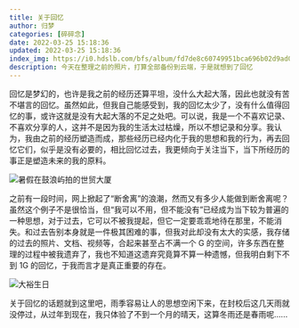 ```yaml
---
title: 关于回忆
author: 归梦
categories: [碎碎念]
date: 2022-03-25 15:18:36
updated: 2022-03-25 15:18:36
index_img: https://i0.hdslb.com/bfs/album/fd7de8c60749951bca696b02d9ad0369eb46915f.jpg@600w.webp
description: 今天在整理之前的照片，打算全部备份到云端，于是就想到了回忆
---
```


回忆是梦幻的，也许是我之前的经历还算平坦，没什么大起大落，因此也就没有苦不堪言的回忆。虽然如此，但我自己能感受到，我的回忆太少了，没有什么值得回忆的事，或许这就是没有大起大落的不足之处吧。可以说，我是一个不喜欢记录、不喜欢分享的人，这并不是因为我的生活太过枯燥，所以不想记录和分享。我认为，我由之前的经历塑造而成，那些经历已经内化于我的思想和我的行为，再去回忆它们，似乎是没有必要的，相比回忆过去，我更倾向于关注当下，当下所经历的事正是塑造未来的我的原料。

![暑假在鼓浪屿拍的世贸大厦](https://i0.hdslb.com/bfs/album/76b65a8eb6595bdabb7cb81208c099627fc05b76.jpg@1000w.webp)

之前有一段时间，网上掀起了“断舍离”的浪潮，然而又有多少人能做到断舍离呢？虽然这个例子不是很恰当，但“我可以不用，但不能没有”已经成为当下较为普遍的一种思想，对于过去，它可以不被我提起，但它一定要乖乖地待在那里，不能消失。和过去告别本身就是一件极其困难的事，但我对此却没有太大的实感，我存储的过去的照片、文档、视频等，合起来甚至占不满一个 G 的空间，许多东西在整理的过程中被我遗弃了，我也不知道这遗弃究竟算不算一种遗憾，但我明白剩下不到 1G 的回忆，于我而言才是真正重要的存在。

![大裕生日](https://i0.hdslb.com/bfs/album/d742b392d8a492d84dd2f4aae8ed63753558eb3d.jpg@1000w.webp)

关于回忆的话题就到这里吧，雨季容易让人的思想空闲下来，在封校后这几天雨就没停过，从过年到现在，我只体验了不到一个月的晴天，这算冬雨还是春雨呢......